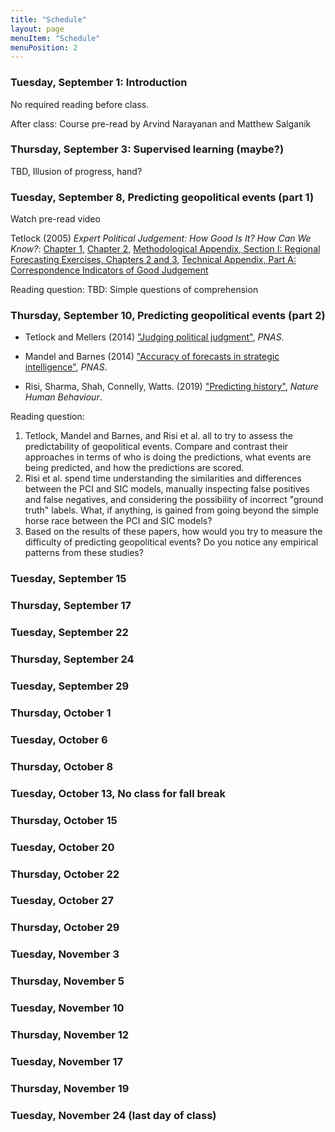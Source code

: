 ```yaml
---
title: "Schedule"
layout: page
menuItem: "Schedule"
menuPosition: 2
---
```


### Tuesday, September 1: Introduction

No required reading before class.

After class: Course pre-read by Arvind Narayanan and Matthew Salganik

### Thursday, September 3: Supervised learning (maybe?)

TBD, Illusion of progress, hand?

### Tuesday, September 8, Predicting geopolitical events (part 1)

Watch pre-read video

Tetlock (2005) _Expert Political Judgement: How Good Is It? How Can We Know?_: [Chapter 1](https://www.jstor.org/stable/j.ctt7spbt.5), [Chapter 2](https://www.jstor.org/stable/j.ctt7spbt.6), [Methodological Appendix, Section I: Regional Forecasting Exercises, Chapters 2 and 3](https://www.jstor.org/stable/j.ctt7spbt.13), [Technical Appendix, Part A: Correspondence Indicators of Good Judgement](https://www.jstor.org/stable/j.ctt7spbt.14)

Reading question:
TBD: Simple questions of comprehension

### Thursday, September 10, Predicting geopolitical events (part 2)

- Tetlock and Mellers (2014) ["Judging political judgment"](https://www.pnas.org/content/111/32/11574
), _PNAS_.

- Mandel and Barnes (2014) ["Accuracy of forecasts in strategic intelligence"](https://doi.org/10.1073/pnas.1406138111), _PNAS_.

- Risi, Sharma, Shah, Connelly, Watts. (2019) ["Predicting history"](https://doi.org/10.1038/s41562-019-0620-8), _Nature Human Behaviour_.

Reading question:
1) Tetlock, Mandel and Barnes, and Risi et al. all to try to assess the predictability of geopolitical events.  Compare and contrast their approaches in terms of who is doing the predictions, what events are being predicted, and how the predictions are scored.
2) Risi et al. spend time understanding the similarities and differences between the PCI and SIC models, manually inspecting false positives and false negatives, and considering the possibility of incorrect "ground truth" labels.  What, if anything, is gained from going beyond the simple horse race between the PCI and SIC models?
3) Based on the results of these papers, how would you try to measure the difficulty of predicting geopolitical events? Do you notice any empirical patterns from these studies?

### Tuesday, September 15

### Thursday, September 17

### Tuesday, September 22

### Thursday, September 24

### Tuesday, September 29

### Thursday, October 1

### Tuesday, October 6

### Thursday, October 8

### Tuesday, October 13, No class for fall break

### Thursday, October 15

### Tuesday, October 20

### Thursday, October 22

### Tuesday, October 27

### Thursday, October 29

### Tuesday, November 3

### Thursday, November 5

### Tuesday, November 10

### Thursday, November 12

### Tuesday, November 17

### Thursday, November 19

### Tuesday, November 24 (last day of class)
